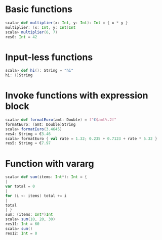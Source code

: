 # Basic functions
```scala
scala> def multiplier(x: Int, y: Int): Int = { x * y }
multiplier: (x: Int, y: Int)Int
scala> multiplier(6, 7)
res0: Int = 42
```
# Input-less functions
```scala
scala> def hi(): String = "hi"
hi: ()String
```

# Invoke functions with expression block
```scala
scala> def formatEuro(amt: Double) = f"€$amt%.2f"
formatEuro: (amt: Double)String
scala> formatEuro(3.4645)
res4: String = €3.46
scala> formatEuro { val rate = 1.32; 0.235 + 0.7123 + rate * 5.32 }
res5: String = €7.97
```

# Function with vararg
```scala
scala> def sum(items: Int*): Int = {
|
var total = 0
|
for (i <- items) total += i
|
total
| }
sum: (items: Int*)Int
scala> sum(10, 20, 30)
res11: Int = 60
scala> sum()
res12: Int = 0
```
